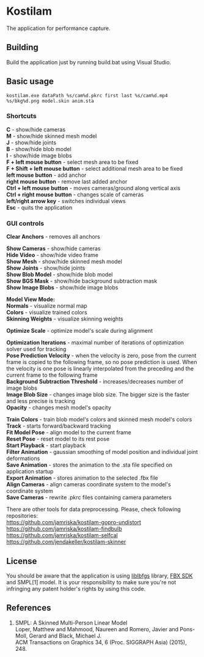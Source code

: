 # Kostilam
The application for performance capture.

## Building
Build the application just by running build.bat using Visual Studio.

## Basic usage
```
kostilam.exe dataPath %s/cam%d.pkrc first last %s/cam%d.mp4 %s/bkg%d.png model.skin anim.sta
```

### Shortcuts
**C** - show/hide cameras  
**M** - show/hide skinned mesh model  
**J** - show/hide joints  
**B** - show/hide blob model  
**I** - show/hide image blobs  
**F + left mouse button** - select mesh area to be fixed  
**F + Shift + left mouse button** - select additional mesh area to be fixed  
**left mouse button** - add anchor  
**right mouse button** - remove last added anchor  
**Ctrl + left mouse button** - moves cameras/ground along vertical axis  
**Ctrl + right mouse button** - changes scale of cameras  
**left/right arrow key** - switches individual views  
**Esc** - quits the application  

### GUI controls
**Clear Anchors** - removes all anchors  

**Show Cameras** - show/hide cameras  
**Hide Video** - show/hide video frame  
**Show Mesh** - show/hide skinned mesh model  
**Show Joints** - show/hide joints  
**Show Blob Model** - show/hide blob model  
**Show BGS Mask** - show/hide background subtraction mask  
**Show Image Blobs** - show/hide image blobs  

**Model View Mode:**  
**Normals** - visualize normal map  
**Colors** - visualize trained colors  
**Skinning Weights** - visualize skinning weights  

**Optimize Scale** - optimize model's scale during alignment  

**Optimization Iterations** - maximal number of iterations of optimization solver used for tracking  
**Pose Prediction Velocity** - when the velocity is zero, pose from the current frame is copied to the following frame, so no pose prediction is used. When the velocity is one pose is linearly interpolated from the preceding and the current frame to the following frame  
**Background Subtraction Threshold** - increases/decreases number of image blobs  
**Image Blob Size** - changes image blob size. The bigger size is the faster and less precise is tracking  
**Opacity** - changes mesh model's opacity  

**Train Colors** - train blob model's colors and skinned mesh model's colors  
**Track** - starts forward/backward tracking  
**Fit Model Pose** - align model to the current frame  
**Reset Pose** - reset model to its rest pose  
**Start Playback** - start playback  
**Filter Animation** - gaussian smoothing of model position and individual joint deformations  
**Save Animation** - stores the animation to the .sta file specified on application startup  
**Export Animation** - stores animation to the selected .fbx file  
**Align Cameras** - align cameras coordinate system to the model's coordinate system  
**Save Cameras** - rewrite .pkrc files containing camera parameters  

There are other tools for data preprocessing. Please, check following repositories:  
https://github.com/jamriska/kostilam-gopro-undistort  
https://github.com/jamriska/kostilam-findbulb  
https://github.com/jamriska/kostilam-selfcal  
https://github.com/jendakeller/kostilam-skinner

## License
You should be aware that the application is using [liblbfgs](https://github.com/chokkan/liblbfgs) library,
[FBX SDK](https://www.autodesk.com/developer-network/platform-technologies/fbx-sdk-2019-0) and SMPL[1] model.
It is your responsibility to make sure you're not infringing any patent holder's rights by using this code.

## References

1. SMPL: A Skinned Multi-Person Linear Model  
   Loper, Matthew and Mahmood, Naureen and Romero, Javier and Pons-Moll, Gerard and Black, Michael J.  
   ACM Transactions on Graphics 34, 6 (Proc. SIGGRAPH Asia) (2015), 248.

